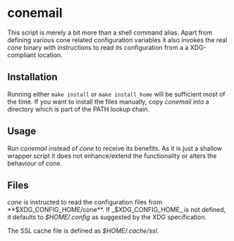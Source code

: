 # conemail

This script is merely a bit more than a shell command alias. Apart from
defining various cone related configuration variables it also invokes
the real _cone_ binary with instructions to read its configuration from
a a XDG-compliant location.

## Installation

Running either `make install` or `make install_home` will be sufficient
most of the time. If you want to install the files manually, copy _conemail_ into a directory which is part of the PATH lookup chain.

## Usage

Run _conemail_ instead of _cone_ to receive its benefits. As it is just
a shallow wrapper script it does not enhance/extend the functionality
or alters the behaviour of _cone_.

## Files

_cone_ is instructed to read the configuration files from
**$XDG_CONFIG_HOME/cone**. If _$XDG_CONFIG_HOME_ is not defined, it
defaults to _$HOME/.config_ as suggested by the XDG specification.

The SSL cache file is defined as _$HOME/.cache/ssl_.